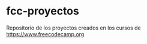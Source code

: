 # fcc-proyectos
Repositorio de los proyectos creados en los cursos de  https://www.freecodecamp.org
